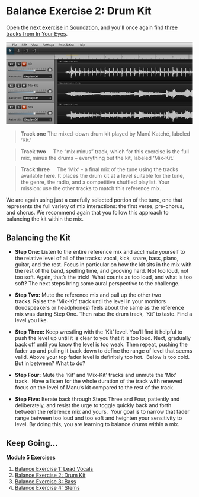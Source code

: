 # Balance Exercise 2: Drum Kit

Open the [next exercise in Soundation][1], and you'll once again find [three tracks from In Your Eyes][2]. 

[![](/Images/46b91f8dacf01312.png)](http://www.youtube.com/watch?v=cvBtQmY2B5I)

> **Track one**
> The mixed-down drum kit played by Manú Katché, labeled ‘Kit.’

> **Track two**    
> The “mix minus” track, which for this exercise is the full mix, minus the drums – everything but the kit, labeled ‘Mix-Kit.’

> **Track three**    
> The ‘Mix’ - a final mix of the tune using the tracks available here. It places the drum kit at a level suitable for the tune, the genre, the radio, and a competitive shuffled playlist. Your mission: use the other tracks to match this reference mix.

We are again using just a carefully selected portion of the tune, one that represents the full variety of mix interactions: the first verse, pre-chorus, and chorus. We recommend again that you follow this approach to balancing the kit within the mix.

## Balancing the Kit

- **Step One:**
Listen to the entire reference mix and acclimate yourself to the relative level of all of the tracks: vocal, kick, snare, bass, piano, guitar, and the rest. Focus in particular on how the kit sits in the mix with the rest of the band, spelling time, and grooving hard. Not too loud, not too soft. Again, that’s the trick!  What counts as too loud, and what is too soft? The next steps bring some aural perspective to the challenge.

- **Step Two:**
Mute the reference mix and pull up the other two tracks. Raise the ‘Mix-Kit’ track until the level in your monitors (loudspeakers or headphones) feels about the same as the reference mix was during Step One. Then raise the drum track, ‘Kit’ to taste. Find a level you like.  

- **Step Three:**
Keep wrestling with the ‘Kit’ level. You’ll find it helpful to push the level up until it is clear to you that it is too loud. Next, gradually back off until you know the level is too weak. Then repeat, pushing the fader up and pulling it back down to define the range of level that seems valid. Above your top fader level is definitely too hot.  Below is too cold. But in between? What to do?

- **Step Four:**
Mute the ‘Kit’ and ‘Mix-Kit’ tracks and unmute the ‘Mix’ track.  Have a listen for the whole duration of the track with renewed focus on the level of Manu’s kit compared to the rest of the track.

- **Step Five:**
Iterate back through Steps Three and Four, patiently and deliberately, and resist the urge to toggle quickly back and forth between the reference mix and yours.  Your goal is to narrow that fader range between too loud and too soft and heighten your sensitivity to level. By doing this, you are learning to balance drums within a mix.

## Keep Going...
**Module 5 Exercises**

 1. [Balance Exercise 1: Lead Vocals][4]
 2. [Balance Exercise 2: Drum Kit][5]
 3. [Balance Exercise 3: Bass][6]
 4. [Balance Exercise 4: Stems][7]

  [1]: http://soundation.com/in-your-eyes-balance-2
  [2]: http://soundation.com/in-your-eyes-balance-2
  [3]: http://soundation.com/in-your-eyes-balance-2
  [4]: http://community.playwithyourmusic.org/t/balance-exercise-1-lead-vocals/1651
  [5]: http://community.playwithyourmusic.org/t/balance-exercise-2-drum-kit/1652
  [6]: http://community.playwithyourmusic.org/t/balance-exercise-3-bass/1653
  [7]: http://community.playwithyourmusic.org/t/balance-exercise-4-four-stems/1654

  